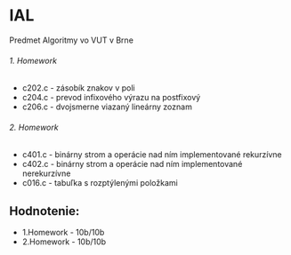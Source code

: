 # IAL
Predmet Algoritmy vo VUT v Brne

###### 1. Homework
- c202.c - zásobík znakov v poli
- c204.c - prevod infixového výrazu na postfixový
- c206.c - dvojsmerne viazaný lineárny zoznam

###### 2. Homework
- c401.c - binárny strom a operácie nad ním implementované rekurzívne
- c402.c - binárny strom a operácie nad ním implementované nerekurzívne
- c016.c - tabuľka s rozptýlenými položkami

## Hodnotenie:
- 1.Homework - 10b/10b
- 2.Homework - 10b/10b
